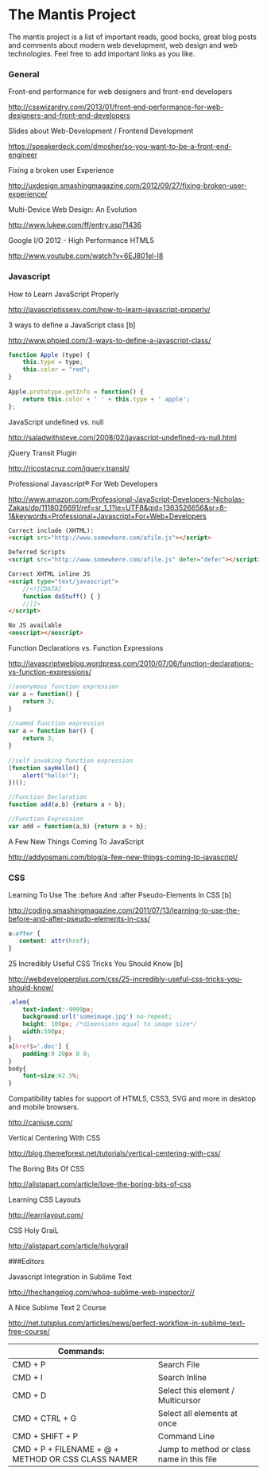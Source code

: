 # The Mantis Project

The mantis project is a list of important reads, good bocks, great blog posts and comments about modern web development, web design and web technologies. Feel free to add important links as you like.


### General

Front-end performance for web designers and front-end developers

http://csswizardry.com/2013/01/front-end-performance-for-web-designers-and-front-end-developers


Slides about Web-Development / Frontend Development

https://speakerdeck.com/dmosher/so-you-want-to-be-a-front-end-engineer


Fixing a broken user Experience

http://uxdesign.smashingmagazine.com/2012/09/27/fixing-broken-user-experience/


Multi-Device Web Design: An Evolution

http://www.lukew.com/ff/entry.asp?1436


Google I/O 2012 - High Performance HTML5

http://www.youtube.com/watch?v=6EJ801el-I8



### Javascript


How to Learn JavaScript Properly

http://javascriptissexy.com/how-to-learn-javascript-properly/


3 ways to define a JavaScript class [b]

http://www.phpied.com/3-ways-to-define-a-javascript-class/

```Javascript
function Apple (type) {
    this.type = type;
    this.color = "red";
}
 
Apple.prototype.getInfo = function() {
    return this.color + ' ' + this.type + ' apple';
};
```

JavaScript undefined vs. null

http://saladwithsteve.com/2008/02/javascript-undefined-vs-null.html

jQuery Transit Plugin

http://ricostacruz.com/jquery.transit/


Professional Javascript® For Web Developers

http://www.amazon.com/Professional-JavaScript-Developers-Nicholas-Zakas/dp/1118026691/ref=sr_1_1?ie=UTF8&qid=1363526656&sr=8-1&keywords=Professional+Javascript+For+Web+Developers

```HTML
Correct include (XHTML):	
<script src="http://www.somewhere.com/afile.js"></script>

Deferred Scripts	
<script src="http://www.somewhere.com/afile.js" defer="defer"></script>

Correct XHTML inline JS	
<script type="text/javascript">
	//<![CDATA[
	function doStuff() { }
	//]]>
</script>

No JS available	
<noscript></noscript>
```

Function Declarations vs. Function Expressions

http://javascriptweblog.wordpress.com/2010/07/06/function-declarations-vs-function-expressions/

```Javascript
//anonymous function expression
var a = function() {
    return 3;
}
 
//named function expression
var a = function bar() {
    return 3;
}
 
//self invoking function expression
(function sayHello() {
    alert("hello!");
})();

//Function Declaration
function add(a,b) {return a + b};

//Function Expression
var add = function(a,b) {return a + b};
```

A Few New Things Coming To JavaScript

http://addyosmani.com/blog/a-few-new-things-coming-to-javascript/


### CSS

Learning To Use The :before And :after Pseudo-Elements In CSS [b]

http://coding.smashingmagazine.com/2011/07/13/learning-to-use-the-before-and-after-pseudo-elements-in-css/

```CSS
a:after {
   content: attr(href);
}
```

25 Incredibly Useful CSS Tricks You Should Know [b]

http://webdeveloperplus.com/css/25-incredibly-useful-css-tricks-you-should-know/

```CSS
.elem{ 
	text-indent:-9999px; 
	background:url('someimage.jpg') no-repeat; 
	height: 100px; /*dimensions equal to image size*/
	width:500px;
}
a[href$='.doc'] { 
	padding:0 20px 0 0; 
}
body{ 
	font-size:62.5%;
}
```

Compatibility tables for support of HTML5, CSS3, SVG and more in desktop and mobile browsers.

http://caniuse.com/

Vertical Centering With CSS

http://blog.themeforest.net/tutorials/vertical-centering-with-css/

The Boring Bits Of CSS

http://alistapart.com/article/love-the-boring-bits-of-css

Learning CSS Layouts

http://learnlayout.com/

CSS Holy GraiL

http://alistapart.com/article/holygrail


###Editors

Javascript Integration in Sublime Text

http://thechangelog.com/whoa-sublime-web-inspector//

A Nice Sublime Text 2 Course

http://net.tutsplus.com/articles/news/perfect-workflow-in-sublime-text-free-course/

| Commands: | |
| -------------|-----|
| CMD + P | Search File |
| CMD + I| Search Inline |
| CMD + D| Select this element / Multicursor |
| CMD + CTRL + G| Select all elements at once |
| CMD + SHIFT + P| Command Line |
| CMD + P + FILENAME + @ + METHOD OR CSS CLASS NAMER | Jump to method or class name in this file |